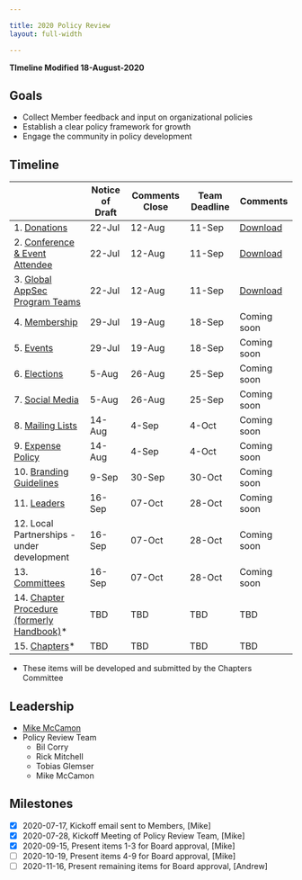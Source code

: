 ```yaml
---

title: 2020 Policy Review
layout: full-width

---
```


**TImeline Modified 18-August-2020**

## Goals

* Collect Member feedback and input on organizational policies
* Establish a clear policy framework for growth
* Engage the community in policy development

## Timeline

|   | Notice of Draft | Comments Close | Team Deadline | Comments |
| --- | --- | --- | --- | --- |
|  1. [Donations](/www-policy/operational/donations) | 22-Jul | 12-Aug | 11-Sep | [Download](/www-staff/files/2020-policy-review-feedback/Policy-Feedback-donations.pdf) |
|  2. [Conference & Event Attendee](/www-policy/operational/conferences-events) | 22-Jul | 12-Aug | 11-Sep | [Download](/www-staff/files/2020-policy-review-feedback/Policy-Feedback-event-attendee.pdf) |
|  3. [Global AppSec Program Teams](/www-policy/operational/program-team) | 22-Jul | 12-Aug | 11-Sep | [Download](/www-staff/files/2020-policy-review-feedback/Policy-Feedback-global-event-teams.pdf)  |
|  4. [Membership](/www-policy/operational/membership) | 29-Jul | 19-Aug | 18-Sep |Coming soon |
|  5. [Events](/www-policy/operational/events) | 29-Jul | 19-Aug | 18-Sep |Coming soon |
|  6. [Elections](/www-policy/operational/election)| 5-Aug | 26-Aug | 25-Sep |Coming soon |
|  7. [Social Media](/www-policy/operational/social-media) | 5-Aug | 26-Aug | 25-Sep |Coming soon |
|  8. [Mailing Lists](/www-policy/operational/mailing-list) | 14-Aug | 4-Sep | 4-Oct |Coming soon |
|  9. [Expense Policy](/www-policy/operational/expense-reimbursement) | 14-Aug | 4-Sep | 4-Oct |Coming soon |
|  10. [Branding Guidelines](/www-policy/operational/branding) | 9-Sep | 30-Sep | 30-Oct  |Coming soon |
|  11. [Leaders](/www-policy/operational/leader) | 16-Sep | 07-Oct | 28-Oct |Coming soon |
|  12. Local Partnerships - under development | 16-Sep | 07-Oct | 28-Oct |Coming soon |
|  13. [Committees](/www-policy/operational/committees) | 16-Sep | 07-Oct | 28-Oct |Coming soon |
|  14. [Chapter Procedure (formerly Handbook)](/www-policy/guidebook/chapter-leader)* | TBD | TBD | TBD | TBD |
|  15. [Chapters](/www-policy/operational/chapters)* | TBD | TBD | TBD | TBD |

* These items will be developed and submitted by the Chapters Committee

## Leadership
* [Mike McCamon](mailto:mike.mccamon@owasp.com?subject=Policy%20Review)
* Policy Review Team 
  * Bil Corry
  * Rick Mitchell
  * Tobias Glemser
  * Mike McCamon
  
## Milestones

- [x] 2020-07-17, Kickoff email sent to Members, [Mike]
- [x] 2020-07-28, Kickoff Meeting of Policy Review Team, [Mike]
- [x] 2020-09-15, Present items 1-3 for Board approval, [Mike]
- [ ] 2020-10-19, Present items 4-9 for Board approval, [Mike]
- [ ] 2020-11-16, Present remaining items for Board approval, [Andrew]
